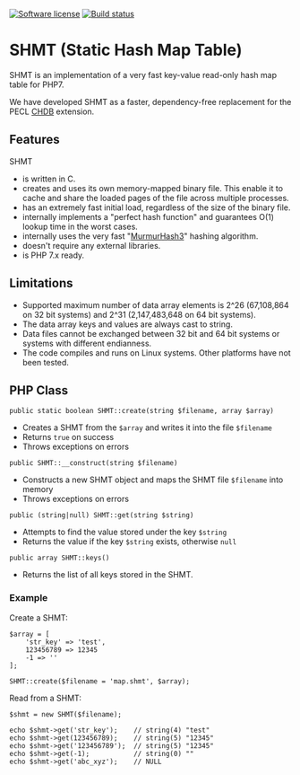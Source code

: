 [![Software license][ico-license]](LICENSE)
[![Build status][ico-travis]][link-travis]

# SHMT (Static Hash Map Table)

SHMT is an implementation of a very fast key-value read-only
hash map table for PHP7.

We have developed SHMT as a faster, dependency-free replacement for the PECL
[CHDB](https://pecl.php.net/package/chdb) extension.

## Features

SHMT

* is written in C.
* creates and uses its own memory-mapped binary file. This
  enable it to cache and share the loaded pages of the
  file across multiple processes.
* has an extremely fast initial load, regardless of the
  size of the binary file.
* internally implements a "perfect hash function" and
  guarantees O(1) lookup time in the worst cases.
* internally uses the very fast "[MurmurHash3](https://en.wikipedia.org/wiki/MurmurHash)"
  hashing algorithm.
* doesn't require any external libraries.
* is PHP 7.x ready.


## Limitations

* Supported maximum number of data array elements is
  2^26 (67,108,864 on 32 bit systems) and 2^31 (2,147,483,648
  on 64 bit systems).
* The data array keys and values are always cast to string.
* Data files cannot be exchanged between 32 bit and 64 bit 
  systems or systems with different endianness.
* The code compiles and runs on Linux systems. Other platforms
  have not been tested.


## PHP Class

```
public static boolean SHMT::create(string $filename, array $array)
```

* Creates a SHMT from the `$array` and writes it into the file `$filename`
* Returns `true` on success
* Throws exceptions on errors


```
public SHMT::__construct(string $filename)
```

* Constructs a new SHMT object and maps the SHMT file `$filename` into memory
* Throws exceptions on errors


```
public (string|null) SHMT::get(string $string)
```

* Attempts to find the value stored under the key `$string`
* Returns the value if the key `$string` exists, otherwise `null`


```
public array SHMT::keys()
```

* Returns the list of all keys stored in the SHMT.


### Example

Create a SHMT:

```
$array = [
	'str_key' => 'test',
	123456789 => 12345
	-1 => ''
];

SHMT::create($filename = 'map.shmt', $array);
```

Read from a SHMT:

```
$shmt = new SHMT($filename);

echo $shmt->get('str_key');    // string(4) "test"
echo $shmt->get(123456789);    // string(5) "12345"
echo $shmt->get('123456789');  // string(5) "12345"
echo $shmt->get(-1);           // string(0) ""
echo $shmt->get('abc_xyz');    // NULL
```

[ico-license]: https://img.shields.io/github/license/mashape/apistatus.svg
[ico-travis]: https://travis-ci.org/sevenval/SHMT.svg?branch=master
[link-travis]: https://travis-ci.org/sevenval/SHMT
